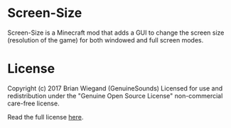 Screen-Size
==========
Screen-Size is a Minecraft mod that adds a GUI to change the screen size (resolution of the game) for both windowed and full screen modes.

License
=======
Copyright (c) 2017 Brian Wiegand (GenuineSounds)
Licensed for use and redistribution under the "Genuine Open Source License" non-commercial care-free license.

Read the full license [here](LICENSE.md).
